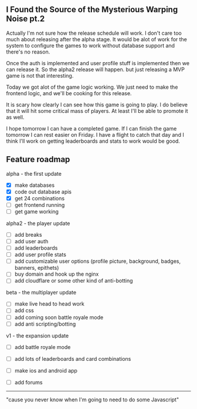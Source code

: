 ## I Found the Source of the Mysterious Warping Noise pt.2

Actually I'm not sure how the release schedule will work. I don't care too much about releasing after the alpha stage.
It would be alot of work for the system to configure the games to work without database support and there's no reason.

Once the auth is implemented and user profile stuff is implemented then we can release it. So the alpha2 release
will happen. but just releasing a MVP game is not that interesting. 

Today we got alot of the game logic working. We just need to make the frontend logic, and we'll be cooking
for this release.

It is scary how clearly I can see how this game is going to play. I do believe that it will hit some critical mass
of players. At least I'll be able to promote it as well. 

I hope tomorrow I can have a completed game. If I can finish the game tomorrow I can rest easier on Friday.
I have a flight to catch that day and I think I'll work on getting leaderboards and stats to work would be good.



## Feature roadmap

alpha - the first update
- [x] make databases
- [x] code out database apis
- [x] get 24 combinations
- [ ] get frontend running
- [ ] get game working

alpha2 - the player update
- [ ] add breaks
- [ ] add user auth
- [ ] add leaderboards
- [ ] add user profile stats
- [ ] add customizable user options (profile picture, background, badges, banners, epithets)
- [ ] buy domain and hook up the nginx
- [ ] add cloudflare or some other kind of anti-botting

beta - the multiplayer update
- [ ] make live head to head work
- [ ] add css
- [ ] add coming soon battle royale mode
- [ ] add anti scripting/botting

v1 - the expansion update
- [ ] add battle royale mode
- [ ] add lots of leaderboards and card combinations
- [ ] make ios and android app
- [ ] add forums


---

"cause you never know when I'm going to need to do some Javascript"

